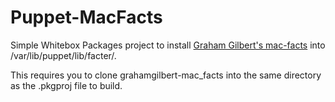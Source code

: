 Puppet-MacFacts
=====

Simple Whitebox Packages project to install [Graham Gilbert's mac-facts](https://github.com/grahamgilbert/grahamgilbert-mac_facts) into /var/lib/puppet/lib/facter/.

This requires you to clone grahamgilbert-mac_facts into the same directory as the .pkgproj file to build.